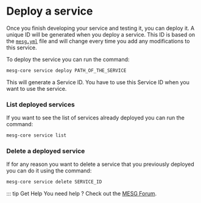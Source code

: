 # Deploy a service

Once you finish developing your service and testing it, you can deploy it. A unique ID will be generated when you deploy a service. This ID is based on the [`mesg.yml`](service-file.md) file and will change every time you add any modifications to this service.

To deploy the service you can run the command:

```bash
mesg-core service deploy PATH_OF_THE_SERVICE
```

This will generate a Service ID. You have to use this Service ID when you want to use the service.

### List deployed services

If you want to see the list of services already deployed you can run the command:

```bash
mesg-core service list
```

### Delete a deployed service

If for any reason you want to delete a service that you previously deployed you can do it using the command:

```bash
mesg-core service delete SERVICE_ID
```


::: tip Get Help
You need help ? Check out the <a href="https://forum.mesg.com" target="_blank">MESG Forum</a>.
